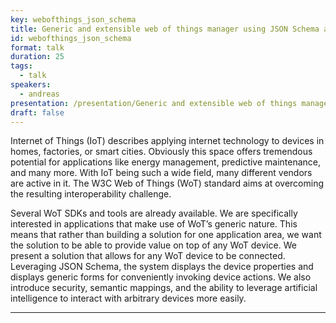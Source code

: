 ```yaml
---
key: webofthings_json_schema
title: Generic and extensible web of things manager using JSON Schema and AI
id: webofthings_json_schema
format: talk
duration: 25
tags:
  - talk
speakers:
  - andreas
presentation: /presentation/Generic and extensible web of things manager.pdf
draft: false
---
```


Internet of Things (IoT) describes applying internet technology to devices in homes, factories, or smart cities. Obviously this space offers tremendous potential for applications like energy management, predictive maintenance, and many more. With IoT being such a wide field, many different vendors are active in it. The W3C Web of Things (WoT) standard aims at overcoming the resulting interoperability challenge.

Several WoT SDKs and tools are already available. We are specifically interested in applications that make use of WoT’s generic nature. This means that rather than building a solution for one application area, we want the solution to be able to provide value on top of any WoT device. We present a solution that allows for any WoT device to be connected. Leveraging JSON Schema, the system displays the device properties and displays generic forms for conveniently invoking device actions. We also introduce security, semantic mappings, and the ability to leverage artificial intelligence to interact with arbitrary devices more easily.

---


